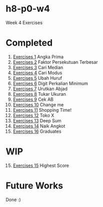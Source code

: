 # h8-p0-w4
Week 4 Exercises


# Completed

1. [Exercises 1](../master/exercise-1.js) Angka Prima
2. [Exercises 2](../master/exercise-2.js) Faktor Persekutuan Terbesar
3. [Exercises 3](../master/exercise-3.js) Cari Median
4. [Exercises 4](../master/exercise-4.js) Cari Modus
5. [Exercises 5](../master/exercise-5.js) Ubah Huruf
6. [Exercises 6](../master/exercise-6.js) Digit Perkalian Minimum
7. [Exercises 7](../master/exercise-7.js) Urutkan Abjad
8. [Exercises 8](../master/exercise-8.js) Tukar Ukuran
9. [Exercises 9](../master/exercise-9.js) Cek AB
10. [Exercises 10](../master/exercise-10.js) Change me
11. [Exercises 11](../master/exercise-11.js) Shopping Time!
12. [Exercises 12](../master/exercise-12.js) Toko X
13. [Exercises 13](../master/exercise-13.js) Deep Sum
14. [Exercises 14](../master/exercise-14.js) Naik Angkot
16. [Exercises 16](../master/exercise-16.js) Graduates

# WIP

15. [Exercises 15](../master/exercise-15.js) Highest Score

# Future Works

Done :)